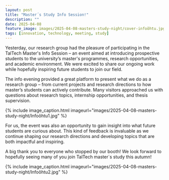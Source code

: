 ```yaml
---
layout: post
title: "Master´s Study Info Session!"
description: ""
date: 2025-04-08
feature_image: images/2025-04-08-masters-study-night/cover-infoõhtu.jpg
tags: [innovation, technology, meeting, study]
---
```

Yesterday, our research group had the pleasure of participating in the TalTech Master's Info Session – an event aimed at introducing prospective students to the university’s master's programmes, research opportunities, and academic environment. We were excited to share our ongoing work while hopefully inspiring future students to join our field.

<!--more-->

The info evening provided a great platform to present what we do as a research group – from current projects and research directions to how master’s students can actively contribute. Many visitors approached us with questions about research topics, internship opportunities, and thesis supervision.

{% include image_caption.html imageurl="images/2025-04-08-masters-study-night/Infoõhtu1.jpg" %}

For us, the event was also an opportunity to gain insight into what future students are curious about. This kind of feedback is invaluable as we continue shaping our research directions and developing topics that are both impactful and inspiring.

A big thank you to everyone who stopped by our booth! We look forward to hopefully seeing many of you join TalTech master´s study this autumn!

{% include image_caption.html imageurl="images/2025-04-08-masters-study-night/Infoõhtu2.jpg" %}

